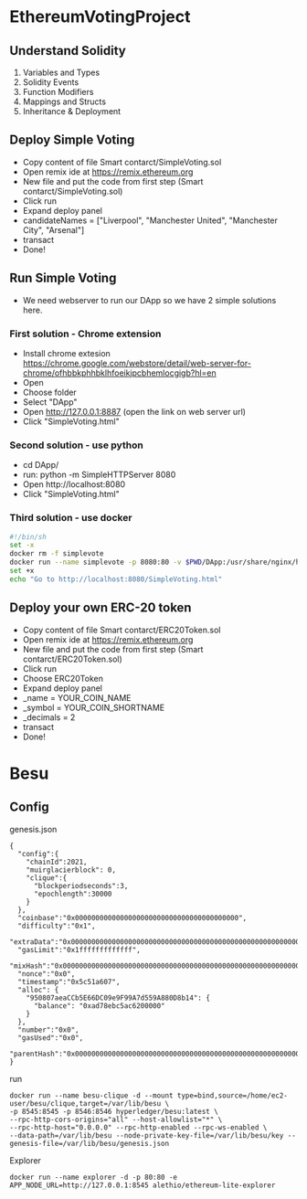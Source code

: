 # EthereumVotingProject


## Understand Solidity
1. Variables and Types
2. Solidity Events
3. Function Modifiers
4. Mappings and Structs
5. Inheritance & Deployment

## Deploy Simple Voting
- Copy content of file Smart contarct/SimpleVoting.sol
- Open remix ide at https://remix.ethereum.org
- New file and put the code from first step (Smart contarct/SimpleVoting.sol)
- Click run
- Expand deploy panel
- candidateNames = ["Liverpool", "Manchester United", "Manchester City", "Arsenal"]
- transact
- Done!

## Run Simple Voting
- We need webserver to run our DApp so we have 2 simple solutions here.

### First solution - Chrome extension
- Install chrome extesion https://chrome.google.com/webstore/detail/web-server-for-chrome/ofhbbkphhbklhfoeikjpcbhemlocgigb?hl=en
- Open
- Choose folder
- Select "DApp"
- Open http://127.0.0.1:8887 (open the link on web server url)
- Click "SimpleVoting.html"

### Second solution - use python
- cd DApp/
- run: python -m SimpleHTTPServer 8080
- Open http://localhost:8080
- Click "SimpleVoting.html"

### Third solution - use docker
```sh
#!/bin/sh
set -x
docker rm -f simplevote
docker run --name simplevote -p 8080:80 -v $PWD/DApp:/usr/share/nginx/html:ro -d nginx:alpine
set +x
echo "Go to http://localhost:8080/SimpleVoting.html"
```

## Deploy your own ERC-20 token
- Copy content of file Smart contarct/ERC20Token.sol
- Open remix ide at https://remix.ethereum.org
- New file and put the code from first step (Smart contarct/ERC20Token.sol)
- Click run
- Choose ERC20Token
- Expand deploy panel
- _name = YOUR_COIN_NAME
- _symbol = YOUR_COIN_SHORTNAME
- _decimals = 2
- transact
- Done!

# Besu
## Config
genesis.json
```
{
  "config":{
    "chainId":2021,
    "muirglacierblock": 0,
    "clique":{
      "blockperiodseconds":3,
      "epochlength":30000
    }
  },
  "coinbase":"0x0000000000000000000000000000000000000000",
  "difficulty":"0x1",
  "extraData":"0x0000000000000000000000000000000000000000000000000000000000000000e40C18dF9d7fA29d758947488Ae0A0B18000A99E0000000000000000000000000000000000000000000000000000000000000000000000000000000000000000000000000000000000000000000000000000000000",
  "gasLimit":"0x1fffffffffffff",
  "mixHash":"0x0000000000000000000000000000000000000000000000000000000000000000",
  "nonce":"0x0",
  "timestamp":"0x5c51a607",
  "alloc": {
    "950807aeaCCb5E66DC09e9F99A7d559A880D8b14": {
      "balance": "0xad78ebc5ac6200000"
    }
  },
  "number":"0x0",
  "gasUsed":"0x0",
  "parentHash":"0x0000000000000000000000000000000000000000000000000000000000000000"
}
```

run
```
docker run --name besu-clique -d --mount type=bind,source=/home/ec2-user/besu/clique,target=/var/lib/besu \
-p 8545:8545 -p 8546:8546 hyperledger/besu:latest \
--rpc-http-cors-origins="all" --host-allowlist="*" \
--rpc-http-host="0.0.0.0" --rpc-http-enabled --rpc-ws-enabled \
--data-path=/var/lib/besu --node-private-key-file=/var/lib/besu/key --genesis-file=/var/lib/besu/genesis.json
```

Explorer
```
docker run --name explorer -d -p 80:80 -e APP_NODE_URL=http://127.0.0.1:8545 alethio/ethereum-lite-explorer

```
